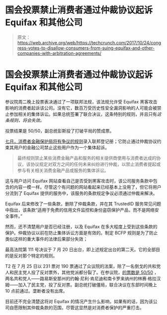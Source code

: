 # 国会投票禁止消费者通过仲裁协议起诉 Equifax 和其他公司 

> 原文：<https://web.archive.org/web/https://techcrunch.com/2017/10/24/congress-votes-to-disallow-consumers-from-suing-equifax-and-other-companies-with-arbitration-agreements/>

# 国会投票禁止消费者通过仲裁协议起诉 Equifax 和其他公司

参议院周二晚上投票表决通过了一项联邦法规，该法规允许受 Equifax 黑客攻击影响的消费者起诉该公司。没有它，数百万受历史性安全漏洞影响的人可能会被禁止参加相关的集体诉讼。如果总统签署了联合决议，这条特别的规则，并且只有*这条规则，将会失效。*

投票结果是 50/50，副总统彭斯投了打破平局的赞成票。

[七月，消费者金融保护局将有争议的规则](https://web.archive.org/web/20221203204602/https://www.gpo.gov/fdsys/granule/FR-2017-07-19/2017-14225/content-detail.html)录入联邦登记册；它防止通过仲裁协议约束其用户的金融公司禁止这些用户作为一个集体起诉。

> 最终规则禁止某些消费金融产品和服务的相关提供商使用与消费者达成的协议，该协议规定对双方之间的任何未来纠纷进行仲裁，以禁止消费者提起或参与有关相关消费金融产品或服务的集体诉讼。

这与用户访问 Equifax 网站查看自己是否受到黑客攻击时，该公司服务条款中包含的内容一模一样。尽管这个有问题的网站看起来已经基本上没用了，但它将用户分流到了 Equifax 提供的服务中，该服务的条款规定争议必须通过仲裁来解决。

Equifax 后来修改了一些条款，删除了仲裁条款，并在其 TrustedID 服务常见问题中指出，该条款“适用于免费的信用文件监控和身份盗窃保护产品，而不是网络安全事件。”

然而，还不清楚用户是否已经注册，以及 Equifax 在多大程度上受到这些条款的保护。仲裁协议以前在防止集体诉讼方面是有效的。制定 BCFP 规则是为了防止类似这样的重大事件的法律后果部分失效；

最高法院第 111 号决议于 7 月 20 日出台，即上述规定出台的第二天。它的全部目的是反对那个特定的规则。

T2 在 7 月 25 日以 231 票对 190 票通过了众议院的法案，除了一名倒戈的共和党人和民主党人投了反对票外，其他党派都分裂了。在参议院，[的票数是 50/50](https://web.archive.org/web/20221203204602/https://www.senate.gov/legislative/LIS/roll_call_lists/roll_call_vote_cfm.cfm?congress=115&session=1&vote=00249) ，两名共和党人——路易斯安那州的约翰·尼利·肯尼迪和南卡罗来纳州的林赛·格拉汉姆——加入了民主党，投了反对票。副总统打破僵局，联合决议在东部时间晚上 10 点前通过。垄断者没有出席。

目前还不完全清楚这将对 Equifax 的情况产生什么影响，如果有的话，因为该公司自愿限制其仲裁条款的范围，尽管这显然是对消费者保护的严重打击。